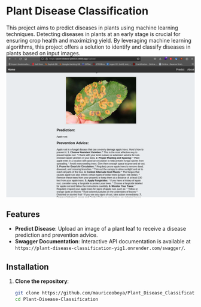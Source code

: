 # Plant Disease Classification
This project aims to predict diseases in plants using machine learning techniques. Detecting diseases in plants at an early stage is crucial for ensuring crop health and maximizing yield. By leveraging machine learning algorithms, this project offers a solution to identify and classify diseases in plants based on input images. ![plant_image_uploads](plant_image.png)

## Features

- **Predict Disease**: Upload an image of a plant leaf to receive a disease prediction and prevention advice.
- **Swagger Documentation**: Interactive API documentation is available at `https://plant-disease-classification-yig1.onrender.com/swagger/`.

## Installation

1. **Clone the repository**:
   ```bash
   git clone https://github.com/mauriceoboya/Plant_Disease_Classification.git
   cd Plant-Disease-Classification
